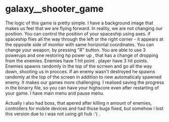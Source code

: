 # galaxy__shooter_game
The logic of this game is pretty simple. 
I have a background image that makes us feel that we are flying forward. In reality,
we are not changing our position. You can control the position of your spaceship using axes. 
if spaceship flies all the way through the left or the right corner - it appears at the opposite side of monitor with same horizontal coordinates. 
You can change your weapon, by pressing "R" button. You are able to use 3 powerups 
and one restoring hp power up , that has a change of dropping from the enemies.
Enemies have 1 hit point . player have 3 hit points. Enemies spawns randomly in the top of the scrreen and go all the way down, shooting us in procces. If an enemy wasn't destroyed he spawns randomly at the top of the screen in addition to new automaticaly spawned enemy. It makes our games more challenging.
I realised saving the progress in the binarry file, so you can have your highscore even after restarting of your game.
I have main menu and pause menu.

Actually i also had boss, that apered after killing n amount of enemies, 
controllers for mobile devices and had those bugs fixed, but somehow 
i lost this version due to i was not using git hub :'( .
